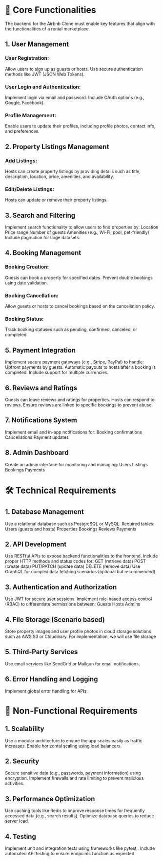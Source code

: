 # 🔑 Core Functionalities
The backend for the Airbnb Clone must enable key features that align with the functionalities of a rental marketplace.

## 1. User Management

### User Registration:
Allow users to sign up as guests or hosts.
Use secure authentication methods like JWT (JSON Web Tokens).

### User Login and Authentication:
Implement login via email and password.
Include OAuth options (e.g., Google, Facebook).

### Profile Management:
Enable users to update their profiles, including profile photos, contact info, and preferences.

## 2. Property Listings Management

### Add Listings:
Hosts can create property listings by providing details such as title, description, location, price, amenities, and availability.

### Edit/Delete Listings:
Hosts can update or remove their property listings.

## 3. Search and Filtering
Implement search functionality to allow users to find properties by:
    Location
    Price range
    Number of guests
    Amenities (e.g., Wi-Fi, pool, pet-friendly)
Include pagination for large datasets.

## 4. Booking Management

### Booking Creation:
Guests can book a property for specified dates.
Prevent double bookings using date validation.

### Booking Cancellation:
Allow guests or hosts to cancel bookings based on the cancellation policy.

### Booking Status:
Track booking statuses such as pending, confirmed, canceled, or completed.

## 5. Payment Integration
Implement secure payment gateways (e.g., Stripe, PayPal) to handle:
    Upfront payments by guests.
    Automatic payouts to hosts after a booking is completed.
    Include support for multiple currencies.

## 6. Reviews and Ratings
Guests can leave reviews and ratings for properties.
Hosts can respond to reviews.
Ensure reviews are linked to specific bookings to prevent abuse.

## 7. Notifications System
Implement email and in-app notifications for:
    Booking confirmations
    Cancellations
    Payment updates

## 8. Admin Dashboard
Create an admin interface for monitoring and managing:
    Users
    Listings
    Bookings
    Payments

# 🛠️ Technical Requirements

## 1. Database Management
Use a relational database such as PostgreSQL or MySQL.
Required tables:
    Users (guests and hosts)
    Properties
    Bookings
    Reviews
    Payments

## 2. API Development
Use RESTful APIs to expose backend functionalities to the frontend.
Include proper HTTP methods and status codes for:
    GET (retrieve data)
    POST (create data)
    PUT/PATCH (update data)
    DELETE (remove data)
Use GraphQL for complex data fetching scenarios (optional but recommended).

## 3. Authentication and Authorization
Use JWT for secure user sessions.
Implement role-based access control (RBAC) to differentiate permissions between:
    Guests
    Hosts
    Admins

## 4. File Storage (Scenario based)
Store property images and user profile photos in cloud storage solutions such as AWS S3 or Cloudinary. For implementation, we will use file storage

## 5. Third-Party Services
Use email services like SendGrid or Mailgun for email notifications.

## 6. Error Handling and Logging
Implement global error handling for APIs.

# 🚀 Non-Functional Requirements

## 1. Scalability
Use a modular architecture to ensure the app scales easily as traffic increases.
Enable horizontal scaling using load balancers.

## 2. Security
Secure sensitive data (e.g., passwords, payment information) using encryption.
Implement firewalls and rate limiting to prevent malicious activities.

## 3. Performance Optimization
Use caching tools like Redis to improve response times for frequently accessed data (e.g., search results).
Optimize database queries to reduce server load.

## 4. Testing
Implement unit and integration tests using frameworks like pytest .
Include automated API testing to ensure endpoints function as expected.